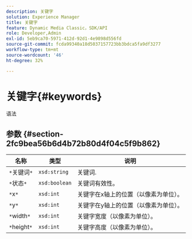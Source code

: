 ```yaml
---
description: 关键字
solution: Experience Manager
title: 关键字
feature: Dynamic Media Classic，SDK/API
role: Developer,Admin
exl-id: 5eb9ca70-5971-412d-92d1-4e9898d556fd
source-git-commit: fcda99340a18d5037157723bb3bdca5fa9df3277
workflow-type: tm+mt
source-wordcount: '46'
ht-degree: 32%

---
```


# 关键字{#keywords}

语法

## 参数 {#section-2fc9bea56b6d4b72b80d4f04c5f9b862}

| 名称 | 类型 | 说明 |
|---|---|---|
| `*`关键词`*` | `xsd:string` | 关键词. |
| `*`状态`*` | `xsd:boolean` | 关键词有效性。 |
| `*`x`*` | `xsd:int` | 关键字在x轴上的位置（以像素为单位）。 |
| `*`y`*` | `xsd:int` | 关键字在y轴上的位置（以像素为单位）。 |
| `*`width`*` | `xsd:int` | 关键字宽度（以像素为单位）。 |
| `*`height`*` | `xsd:int` | 关键字高度（以像素为单位）。 |
